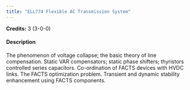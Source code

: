 ```yaml
---
title: "ELL774 Flexible AC Transmission System"
---
```

**Credits:** 3 (3-0-0)

#### Description
The phenomenon of voltage collapse; the basic theory of line compensation. Static VAR compensators; static phase shifters; thyristors controlled series capacitors. Co-ordination of FACTS devices with HVDC links. The FACTS optimization problem. Transient and dynamic stability enhancement using FACTS components.